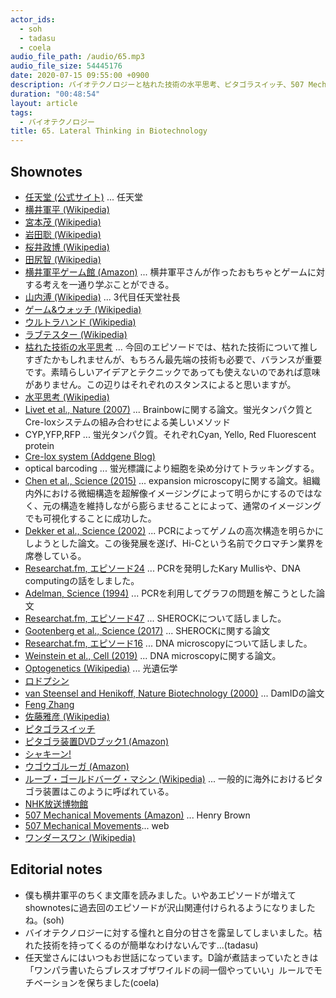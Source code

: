```yaml
---
actor_ids:
  - soh
  - tadasu
  - coela
audio_file_path: /audio/65.mp3
audio_file_size: 54445176
date: 2020-07-15 09:55:00 +0900
description: バイオテクノロジーと枯れた技術の水平思考、ピタゴラスイッチ、507 Mechanical Movementsについて話しました。
duration: "00:48:54"
layout: article
tags:
  - バイオテクノロジー
title: 65. Lateral Thinking in Biotechnology
---
```


## Shownotes
- [任天堂 (公式サイト)](https://www.nintendo.com/) ... 任天堂
- [横井軍平 (Wikipedia)](https://ja.wikipedia.org/wiki/%E6%A8%AA%E4%BA%95%E8%BB%8D%E5%B9%B3)
- [宮本茂 (Wikipedia)](https://ja.wikipedia.org/wiki/%E5%AE%AE%E6%9C%AC%E8%8C%82)
- [岩田聡 (Wikipedia)](https://ja.wikipedia.org/wiki/%E5%B2%A9%E7%94%B0%E8%81%A1)
- [桜井政博 (Wikipedia)](https://ja.wikipedia.org/wiki/%E6%A1%9C%E4%BA%95%E6%94%BF%E5%8D%9A)
- [田尻智 (Wikipedia)](https://ja.wikipedia.org/wiki/%E7%94%B0%E5%B0%BB%E6%99%BA)
- [横井軍平ゲーム館 (Amazon)](https://www.amazon.co.jp/dp/4480432930/?tag=researchatf04-22) ... 横井軍平さんが作ったおもちゃとゲームに対する考えを一通り学ぶことができる。
- [山内溥 (Wikipedia)](https://ja.wikipedia.org/wiki/%E5%B1%B1%E5%86%85%E6%BA%A5) ... 3代目任天堂社長
- [ゲーム&ウォッチ (Wikipedia)](https://ja.wikipedia.org/wiki/%E3%82%B2%E3%83%BC%E3%83%A0%26%E3%82%A6%E3%82%AA%E3%83%83%E3%83%81)
- [ウルトラハンド (Wikipedia)](https://ja.wikipedia.org/wiki/%E3%82%A6%E3%83%AB%E3%83%88%E3%83%A9%E3%83%8F%E3%83%B3%E3%83%89)
- [ラブテスター (Wikipedia)](https://ja.wikipedia.org/wiki/%E3%83%A9%E3%83%96%E3%83%86%E3%82%B9%E3%82%BF%E3%83%BC)
- [枯れた技術の水平思考](https://dic.pixiv.net/a/%E6%9E%AF%E3%82%8C%E3%81%9F%E6%8A%80%E8%A1%93%E3%81%AE%E6%B0%B4%E5%B9%B3%E6%80%9D%E8%80%83) ... 今回のエピソードでは、枯れた技術について推しすぎたかもしれませんが、もちろん最先端の技術も必要で、バランスが重要です。素晴らしいアイデアとテクニックであっても使えないのであれば意味がありません。この辺りはそれぞれのスタンスによると思いますが。
- [水平思考 (Wikipedia)](https://ja.wikipedia.org/wiki/%E6%B0%B4%E5%B9%B3%E6%80%9D%E8%80%83)
- [Livet et al., Nature (2007)](https://www.nature.com/articles/nature06293) ... Brainbowに関する論文。蛍光タンパク質とCre-loxシステムの組み合わせによる美しいメソッド
- CYP,YFP,RFP ... 蛍光タンパク質。それぞれCyan, Yello, Red Fluorescent protein
- [Cre-lox system (Addgene Blog)](https://www.addgene.org/collections/cre-lox/)
- optical barcoding ... 蛍光標識により細胞を染め分けてトラッキングする。
- [Chen et al., Science (2015)](https://science.sciencemag.org/content/347/6221/543) ... expansion microscopyに関する論文。組織内外における微細構造を超解像イメージングによって明らかにするのではなく、元の構造を維持しながら膨らませることによって、通常のイメージングでも可視化することに成功した。
- [Dekker et al., Science (2002)](https://science.sciencemag.org/content/295/5558/1306) ... PCRによってゲノムの高次構造を明らかにしようとした論文。この後発展を遂げ、Hi-Cという名前でクロマチン業界を席巻している。
- [Researchat.fm, エピソード24](https://researchat.fm/episode/24) ... PCRを発明したKary Mullisや、DNA computingの話をしました。
- [Adelman, Science (1994)](https://www2.cs.duke.edu/courses/cps296.4/spring04/papers/Adleman94.pdf) ... PCRを利用してグラフの問題を解こうとした論文
- [Researchat.fm, エピソード47](https://researchat.fm/episode/47) ... SHEROCKについて話しました。
- [Gootenberg et al., Science (2017)](https://pubmed.ncbi.nlm.nih.gov/28408723/) ... SHEROCKに関する論文
- [Researchat.fm, エピソード16](https://researchat.fm/episode/16) ... DNA microscopyについて話しました。
- [Weinstein et al., Cell (2019)](https://www.sciencedirect.com/science/article/pii/S0092867419305471) ... DNA microscopyに関する論文。
- [Optogenetics (Wikipedia)](https://en.wikipedia.org/wiki/Optogenetics) ... 光遺伝学
- [ロドプシン](https://bsd.neuroinf.jp/wiki/%E3%83%AD%E3%83%89%E3%83%97%E3%82%B7%E3%83%B3)
- [van Steensel and Henikoff, Nature Biotechnology (2000)](https://www.nature.com/articles/nbt0400_424) ... DamIDの論文
- [Feng Zhang](https://mcgovern.mit.edu/profile/feng-zhang/)
- [佐藤雅彦 (Wikipedia)](https://ja.wikipedia.org/wiki/%E4%BD%90%E8%97%A4%E9%9B%85%E5%BD%A6_(%E3%83%A1%E3%83%87%E3%82%A3%E3%82%A2%E3%82%AF%E3%83%AA%E3%82%A8%E3%83%BC%E3%82%BF%E3%83%BC))
- [ピタゴラスイッチ](https://www2.nhk.or.jp/archives/tv60bin/detail/index.cgi?das_id=D0009020048_00000)
- [ピタゴラ装置DVDブック1 (Amazon)](https://www.amazon.co.jp/dp/B000HOL7HY/?tag=researchatf04-22)
- [シャキーン!](https://www.nhk.jp/p/shakiin/ts/2QQKWV9GM9/)
- [ウゴウゴルーガ (Amazon)](https://www.amazon.co.jp/dp/B001OYH6FI/?tag=researchatf04-22)
- [ルーブ・ゴールドバーグ・マシン (Wikipedia)](https://ja.wikipedia.org/wiki/%E3%83%AB%E3%83%BC%E3%83%96%E3%83%BB%E3%82%B4%E3%83%BC%E3%83%AB%E3%83%89%E3%83%90%E3%83%BC%E3%82%B0%E3%83%BB%E3%83%9E%E3%82%B7%E3%83%B3) ... 一般的に海外におけるピタゴラ装置はこのように呼ばれている。
- [NHK放送博物館](http://www.nhk.or.jp/museum/)
- [507 Mechanical Movements (Amazon)](https://www.amazon.co.jp/dp/B083F744PT/?tag=researchatf04-22) ... Henry Brown
- [507 Mechanical Movements](http://507movements.com/)... web
- [ワンダースワン (Wikipedia)](https://ja.wikipedia.org/wiki/%E3%83%AF%E3%83%B3%E3%83%80%E3%83%BC%E3%82%B9%E3%83%AF%E3%83%B3)

## Editorial notes
- 僕も横井軍平のちくま文庫を読みました。いやあエピソードが増えてshownotesに過去回のエピソードが沢山関連付けられるようになりましたね。(soh)
- バイオテクノロジーに対する憧れと自分の甘さを露呈してしまいました。枯れた技術を持ってくるのが簡単なわけないんです...(tadasu)
- 任天堂さんにはいつもお世話になっています。D論が煮詰まっていたときは「ワンパラ書いたらブレスオブザワイルドの祠一個やっていい」ルールでモチベーションを保ちました(coela)
